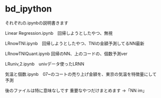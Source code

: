 # bd_ipython

それぞれの.ipynbの説明書きます

Linear Regression.ipynb　回帰しようとしたやつ、無視

LRnowTNI.ipynb　回帰しようとしたやつ、TNIの金額予測してるNN最新

LRnowTNIQuant.ipynb 回帰のNN、上のコードの、個数予測ver

LRuniv,2.ipynb　univデータ使ったLRNN

気温と個数.ipynb　07~のコートの売り上げ金額を、東京の気温を特徴量にして予測


後のファイルは特に意味なしです
重要なやつだけまとめます
    →「NN im」
